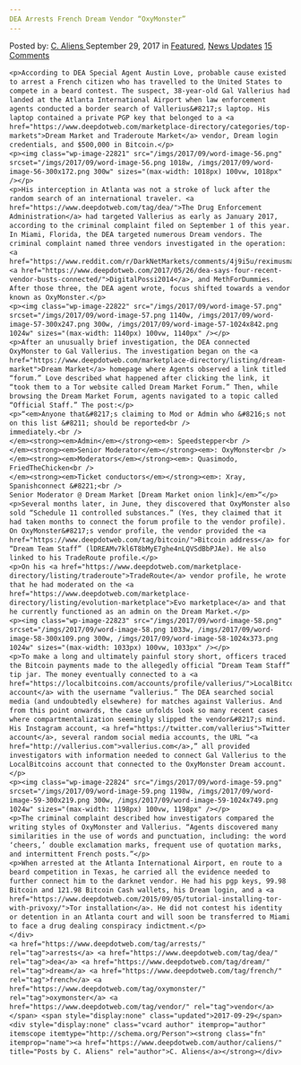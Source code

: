 ```yaml
---
DEA Arrests French Dream Vendor “OxyMonster”
---
```

<article class="post-listing post-22819 post type-post status-publish format-standard has-post-thumbnail hentry 
 tag-dea tag-dream tag-french tag-oxymonster tag-vendor">
    <div class="post-inner">
        <span>Posted by: <a href="https://www.deepdotweb.com/author/caliens/" title="">C. Aliens </a></span>
    <span>September 29, 2017</span>
    <span>in <a href="https://www.deepdotweb.com/category/deepdot-news/" rel="category tag">Featured</a>, <a href="https://www.deepdotweb.com/category/news-updates/" rel="category tag">News Updates</a></span>
    <span><a href="https://www.deepdotweb.com/2017/09/29/dea-arrests-french-dream-vendor-oxymonster/#comments">15 Comments</a></span>
    </p>
    <div class="clear"></div>
    
    <p>According to DEA Special Agent Austin Love, probable cause existed to arrest a French citizen who has travelled to the United States to compete in a beard contest. The suspect, 38-year-old Gal Vallerius had landed at the Atlanta International Airport when law enforcement agents conducted a border search of Vallerius&#8217;s laptop. His laptop contained a private PGP key that belonged to a <a href="https://www.deepdotweb.com/marketplace-directory/categories/top-markets">Dream Market and Traderoute Market</a> vendor, Dream login credentials, and $500,000 in Bitcoin.</p>
    <p><img class="wp-image-22821" src="/imgs/2017/09/word-image-56.png" srcset="/imgs/2017/09/word-image-56.png 1018w, /imgs/2017/09/word-image-56-300x172.png 300w" sizes="(max-width: 1018px) 100vw, 1018px" /></p>
    <p>His interception in Atlanta was not a stroke of luck after the random search of an international traveler. <a href="https://www.deepdotweb.com/tag/dea/">The Drug Enforcement Administration</a> had targeted Vallerius as early as January 2017, according to the criminal complaint filed on September 1 of this year. In Miami, Florida, the DEA targeted numerous Dream vendors. The criminal complaint named three vendors investigated in the operation: <a href="https://www.reddit.com/r/DarkNetMarkets/comments/4j9i5u/reximusmaximus/">ReximusMaximus</a>, <a href="https://www.deepdotweb.com/2017/05/26/dea-says-four-recent-vendor-busts-connected/">DigitalPossi2014</a>, and MethForDummies. After those three, the DEA agent wrote, focus shifted towards a vendor known as OxyMonster.</p>
    <p><img class="wp-image-22822" src="/imgs/2017/09/word-image-57.png" srcset="/imgs/2017/09/word-image-57.png 1140w, /imgs/2017/09/word-image-57-300x247.png 300w, /imgs/2017/09/word-image-57-1024x842.png 1024w" sizes="(max-width: 1140px) 100vw, 1140px" /></p>
    <p>After an unusually brief investigation, the DEA connected OxyMonster to Gal Vallerius. The investigation began on the <a href="https://www.deepdotweb.com/marketplace-directory/listing/dream-market">Dream Market</a> homepage where Agents observed a link titled “forum.” Love described what happened after clicking the link, it “took them to a Tor website called Dream Market Forum.” Then, while browsing the Dream Market Forum, agents navigated to a topic called “Official Staff.” The post:</p>
    <p>“<em>Anyone that&#8217;s claiming to Mod or Admin who &#8216;s not on this list &#8211; should be reported<br />
    immediately.<br />
    </em><strong><em>Admin</em></strong><em>: Speedstepper<br />
    </em><strong><em>Senior Moderator</em></strong><em>: OxyMonster<br />
    </em><strong><em>Moderators</em></strong><em>: Quasimodo, FriedTheChicken<br />
    </em><strong><em>Ticket conductors</em></strong><em>: Xray, Spanishconnect &#8221;<br />
    Senior Moderator @ Dream Market [Dream Market onion link]</em>”</p>
    <p>Several months later, in June, they discovered that OxyMonster also sold “Schedule 11 controlled substances.” (Yes, they claimed that it had taken months to connect the forum profile to the vendor profile). On OxyMonster&#8217;s vendor profile, the vendor provided the <a href="https://www.deepdotweb.com/tag/bitcoin/">Bitcoin address</a> for “Dream Team Staff” (lDREAMv7kl6T8bMyE7ghe4nLQVSdBbPJAe). He also linked to his TradeRoute profile.</p>
    <p>On his <a href="https://www.deepdotweb.com/marketplace-directory/listing/traderoute">TradeRoute</a> vendor profile, he wrote that he had moderated on the <a href="https://www.deepdotweb.com/marketplace-directory/listing/evolution-marketplace">Evo marketplace</a> and that he currently functioned as an admin on the Dream Market.</p>
    <p><img class="wp-image-22823" src="/imgs/2017/09/word-image-58.png" srcset="/imgs/2017/09/word-image-58.png 1033w, /imgs/2017/09/word-image-58-300x109.png 300w, /imgs/2017/09/word-image-58-1024x373.png 1024w" sizes="(max-width: 1033px) 100vw, 1033px" /></p>
    <p>To make a long and ultimately painful story short, officers traced the Bitcoin payments made to the allegedly official “Dream Team Staff” tip jar. The money eventually connected to a <a href="https://localbitcoins.com/accounts/profile/vallerius/">LocalBitcoins account</a> with the username “vallerius.” The DEA searched social media (and undoubtedly elsewhere) for matches against Vallerius. And from this point onwards, the case unfolds look so many recent cases where compartmentalization seemingly slipped the vendor&#8217;s mind. His Instagram account, <a href="https://twitter.com/vallerius">Twitter account</a>, several random social media accounts, the URL “<a href="http://vallerius.com">vallerius.com</a>,” all provided investigators with information needed to connect Gal Vallerius to the LocalBitcoins account that connected to the OxyMonster Dream account.</p>
    <p><img class="wp-image-22824" src="/imgs/2017/09/word-image-59.png" srcset="/imgs/2017/09/word-image-59.png 1198w, /imgs/2017/09/word-image-59-300x219.png 300w, /imgs/2017/09/word-image-59-1024x749.png 1024w" sizes="(max-width: 1198px) 100vw, 1198px" /></p>
    <p>The criminal complaint described how investigators compared the writing styles of OxyMonster and Vallerius. “Agents discovered many similarities in the use of words and punctuation, including: the word ‘cheers,’ double exclamation marks, frequent use of quotation marks, and intermittent French posts.”</p>
    <p>When arrested at the Atlanta International Airport, en route to a beard competition in Texas, he carried all the evidence needed to further connect him to the darknet vendor. He had his pgp keys, 99.98 Bitcoin and 121.98 Bitcoin Cash wallets, his Dream login, and a <a href="https://www.deepdotweb.com/2015/09/05/tutorial-installing-tor-with-privoxy/">Tor installation</a>. He did not contest his identity or detention in an Atlanta court and will soon be transferred to Miami to face a drug dealing conspiracy indictment.</p>
    </div>
    <a href="https://www.deepdotweb.com/tag/arrests/" rel="tag">arrests</a> <a href="https://www.deepdotweb.com/tag/dea/" rel="tag">dea</a> <a href="https://www.deepdotweb.com/tag/dream/" rel="tag">dream</a> <a href="https://www.deepdotweb.com/tag/french/" rel="tag">french</a> <a href="https://www.deepdotweb.com/tag/oxymonster/" rel="tag">oxymonster</a> <a href="https://www.deepdotweb.com/tag/vendor/" rel="tag">vendor</a></span> <span style="display:none" class="updated">2017-09-29</span>
    <div style="display:none" class="vcard author" itemprop="author" itemscope itemtype="http://schema.org/Person"><strong class="fn" itemprop="name"><a href="https://www.deepdotweb.com/author/caliens/" title="Posts by C. Aliens" rel="author">C. Aliens</a></strong></div>
    
